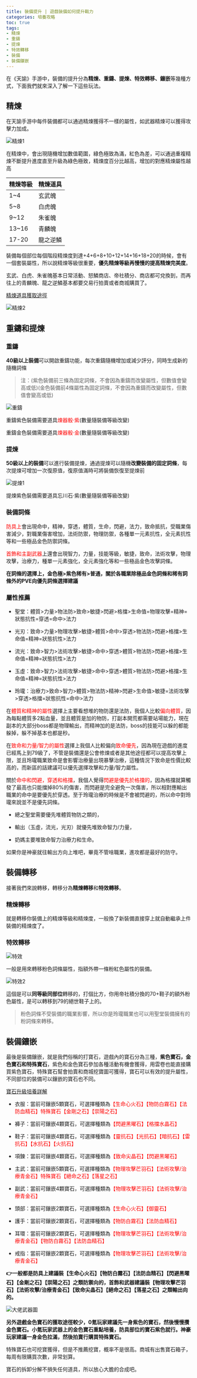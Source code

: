 ```yaml
---
title: 裝備提升 | 遊戲裝備如何提升戰力
categories: 培養攻略
toc: true
tags:
- 精煉
- 重鑄
- 提煉
- 特效轉移
- 裝備 
- 裝備鑲嵌
---
```

在《天諭》手游中，裝備的提升分為**精煉、重鑄、提煉、特效轉移、鑲嵌**等幾種方式，下面我們就來深入了解一下這些玩法。<!--more-->

## 精煉

在天諭手游中每件裝備都可以通過精煉獲得不一樣的屬性，如武器精煉可以獲得攻擊力加成。

![精煉1](http://i.17173cdn.com/2fhnvk/YWxqaGBf/cms3/suLpNVboFohvuiw.jpg!a-3-540x.jpg)

在精煉中，會出現隨機增加數值範圍，綠色極致為滿，紅色為差，可以通過重複精煉不斷提升進度直至升級為綠色極致，精煉度百分比越高，增加的對應精煉屬性越高

| 精煉等級| 精煉道具 |
| -------- | -------- |
| 1~4 | 玄武魄 |
| 5~8 | 白虎魄 |
| 9~12 | 朱雀魄 |
| 13~16 | 青麟魄 |
| 17-20 | 龍之逆鱗 |

裝備每個部位每個階段精煉度到達+4+6+8+10+12+14+16+18+20的時候，會有一個套裝屬性，所以說精煉等級很重要，**優先精煉等級再慢慢的提高精煉完美度**。

玄武、白虎、朱雀魄基本日常活動、怒鱗商店、帝社積分、商店都可兌換到，而再往上的青麟魄、龍之逆鱗基本都要交易行拍賣或者商城購買了。

[精煉道具獲取途徑](https://tywarm.shela-pro.net/2021/06/11/point/)

![精煉2](http://i.17173cdn.com/2fhnvk/YWxqaGBf/cms3/FKAGytboFohvukv.jpg!a-3-540x.jpg)

## 重鑄和提煉

### 重鑄

**40級以上裝備**可以開啟重鑄功能，每次重鑄隨機增加或減少評分，同時生成新的隨機詞條

>注：(紫色裝備前三條為固定詞條，不會因為重鑄而改變屬性，但數值會變高或低)(金色裝備前4條屬性為固定詞條，不會因為重鑄而改變屬性，但數值會變高或低)

![重鑄](http://i.17173cdn.com/2fhnvk/YWxqaGBf/cms3/nCzLguboFohvulm.jpg!a-3-540x.jpg)

重鑄紫色裝備需要道具<font color="red">煉器骰·紫</font>(數量隨裝備等級改變)

重鑄金色裝備需要道具<font color="red">煉器骰·金</font>(數量隨裝備等級改變)


### 提煉

**50級以上的裝備**可以進行裝備提煉，通過提煉可以隨機**改變裝備的固定詞條**，每次提煉可增加一次復原值，復原值滿時可將裝備恢復至提煉前

![提煉1](http://i.17173cdn.com/2fhnvk/YWxqaGBf/cms3/ylxFukboFohvtEo.jpg!a-3-540x.jpg)

提煉紫色裝備需要道具忘川石·紫(數量隨裝備等級改變)


### 裝備詞條

<font color="red">防具上</font>會出現命中，精神，穿透，體質，生命，閃避，法力，致命抵抗，受職業傷害減少，對職業傷害增加，法術防禦，物理防禦，各種單一元素抗性，全元素抗性等和一些極品金色防禦詞條。

<font color="red">首飾和主副武器</font>上還會出現智力，力量，技能等級，敏捷，致命，法術攻擊，物理攻擊，治療力，種單一元素強化，全元素強化等和一些極品金色攻擊詞條。

**在詞條的選擇上，金色極>紫色稀有>普通，關於各職業除極品金色詞條和稀有詞條外的PVE向優先詞條選擇建議**

### 屬性推薦

+ 聖堂：體質>力量>物法防>致命>敏捷>閃避>格擋>生命值=物理攻擊=精神=狀態抗性=穿透=命中>法力

+ 光刃：致命>力量>物理攻擊>敏捷>體質>命中>穿透>物法防>閃避>格擋>生命值=精神=狀態抗性>法力

+ 流光：致命>智力>法術攻擊>敏捷>命中>穿透>體質>物法防>閃避>格擋>生命值=精神=狀態抗性>法力

+ 玉虛：致命>智力>法術攻擊>敏捷>命中>穿透>體質>物法防>閃避>格擋>生命值=精神=狀態抗性>法力

+ 玲瓏：治療力>致命>智力>體質>物法防>精神>閃避>生命值>敏捷=法術攻擊>穿透>格擋=狀態抗性=命中>法力

在<font color="red">體質和精神的屬性</font>選擇上主要看想堆的物防還是法防，我個人比較<font color="red">偏向體質</font>，因為每點體質多2點血量，並且體質是加的物防，打副本開荒都需要站場能力，現在副本的大部分boss都是物理輸出，而精神加的是法防，boss的技能可以躲的都能躲掉，躲不掉基本也都是秒。

在<font color="red">致命和力量/智力的屬性</font>選擇上我個人比較偏向<font color="red">致命優先</font>，因為現在遊戲的進度已經馬上到79級了，不管是裝備還是公會修煉或者是其他途徑都可以提高攻擊上限，並且玲瓏職業致命是會影響治療量出現暴擊治療，這種情況下致命是性價比較高的，而新區的話建議可以優先選擇攻擊和力量/智力屬性。

關於<font color="red">命中和閃避，穿透和格擋</font>，我個人覺得<font color="red">閃避是優先於格擋的</font>，因為格擋就算觸發了最高也只能擋掉80%的傷害，而閃避是完全避免一次傷害，所以相對應輸出職業的命中是要優先於穿透。至于玲瓏治療的時候是不會被閃避的，所以命中對玲瓏來說並不是優先詞條。

+ 總之聖堂需要優先堆體質物防之類的，

+ 輸出（玉虛，流光，光刃）就優先堆致命智力/力量，

+ 奶媽主要堆致命智力治療力和生命。

如果你是神豪就往輸出方向上堆吧，畢竟不管啥職業，進攻都是最好的防守。

## 裝備轉移

接著我們來說轉移，轉移分為**精煉轉移**和**特效轉移**。

### 精煉轉移

就是轉移你裝備上的精煉等級和精煉度，一般換了新裝備直接穿上就自動繼承上件裝備的精煉度了。

### 特效轉移

![特效](http://i.17173cdn.com/2fhnvk/YWxqaGBf/cms3/HRxJBpboFohvuaF.jpg!a-3-540x.jpg)

一般是用來轉移粉色詞條屬性，指額外帶一條粉紅色屬性的裝備。

![特效2](https://i.imgur.com/0vUBtAd.png)

這個是可以**同等級同部位**轉移的，打個比方，你用帝社積分換的70+鞋子的額外粉色屬性，是可以轉移到79的絕世鞋子上的。

> 粉色詞條不受裝備的職業影響，所以你是玲瓏職業也可以用聖堂裝備擁有的粉詞條來轉移。

## 裝備鑲嵌

最後是裝備鑲嵌，就是我們俗稱的打寶石，遊戲內的寶石分為三種，**紫色寶石，金色寶石和特殊寶石**，紫色和金色寶石參加各種活動有機會獲得，用雲卷也能直接購買紫色寶石，特殊寶石幫會拍賣和商城挖寶圖可獲得，寶石可以有效的提升屬性，不同部位的裝備可以鑲嵌的寶石也不同。

[寶石升級培養詳解](https://tywarm.shela-pro.net/2021/06/15/diamond/)

+ 衣服：當前可鑲嵌5顆寶石，可選擇種類為<font color="red">【生命心火石】【物防白霧石】【法防血精石】特殊寶石【金剛之石】【崇陽之石】</font>

+ 褲子：當前可鑲嵌4顆寶石，可選擇種類為<font color="red">【閃避黑曜石】【格擋水晶石】</font>

+ 鞋子：當前可鑲嵌4顆寶石，可選擇種類為<font color="red">【靈抗石】【光抗石】【暗抗石】【雷抗石】【水抗石】【火抗石】</font>

+ 項鍊：當前可鑲嵌4顆寶石，可選擇種類為<font color="red">【致命尖晶石】【閃避黑曜石】</font>

+ 主武：當前可鑲嵌5顆寶石，可選擇種類為<font color="red">【物理攻擊芒羽石】【法術攻擊/治療青金石】特殊寶石【絕命之石】【落星之石】</font>

+ 副武：當前可鑲嵌4顆寶石，可選擇種類為<font color="red">【物理攻擊芒羽石】【法術攻擊/治療青金石】</font>

+ 頭部：當前可鑲嵌2顆寶石，可選擇種類為<font color="red">【生命心火石】【御靈石】</font>

+ 護手：當前可鑲嵌2顆寶石，可選擇種類為<font color="red">【物防白霧石】【法防血精石】</font>

+ 耳環：當前可鑲嵌2顆寶石，可選擇種類為<font color="red">【物理攻擊芒羽石】【法術攻擊/治療青金石】【物防白霧石】【法防血精石】</font>

+ 戒指：當前可鑲嵌2顆寶石，可選擇種類為<font color="red">【物理攻擊芒羽石】【法術攻擊/治療青金石】</font>

**👉一般都是防具上建議裝【生命心火石】【物防白霧石】【法防血精石】【閃避黑曜石】【金剛之石】【崇陽之石】之類防禦向的，首飾和武器建議裝【物理攻擊芒羽石】【法術攻擊/治療青金石】【致命尖晶石】【絕命之石】【落星之石】之類輸出向的。**


![大佬武器圖](https://i.imgur.com/ODzXbaZ.png)

**另外遊戲金色寶石的獲取途徑較少，0氪玩家建議先一身紫色的寶石，然後慢慢攢金色寶石。小氪玩家武器上的金色寶石重點培養，防具部位的寶石紫色就行。神豪玩家建議一身金色拉滿，然後拍賣行購買特殊寶石。**

特殊寶石也可挖寶獲得，但是不推薦挖寶，概率不是很高。商城有出售寶石箱子，每周有限購買次數，非常划算。

寶石的拆卸分解不損失任何道具，所以放心大膽的合成吧。